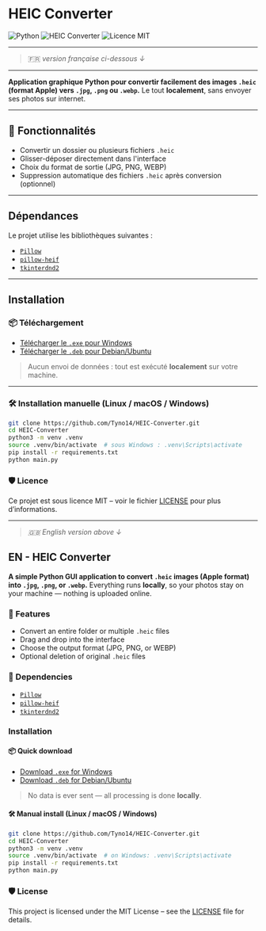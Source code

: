 # HEIC Converter

![Python](https://img.shields.io/badge/Python-3.10%2B-blue?logo=python&logoColor=white)
![HEIC Converter](https://img.shields.io/badge/Convertisseur-HEIC→JPG%2FPNG%2FWEBP-brightgreen)
![Licence MIT](https://img.shields.io/badge/Licence-MIT-yellow)

---

> 🇫🇷 *version française ci-dessous ↓*

---

**Application graphique Python pour convertir facilement des images `.heic` (format Apple) vers `.jpg`, `.png` ou `.webp`.**   Le tout **localement**, sans envoyer ses photos sur internet.

---

## 🔧 Fonctionnalités

- Convertir un dossier ou plusieurs fichiers `.heic`
- Glisser-déposer directement dans l'interface
- Choix du format de sortie (JPG, PNG, WEBP)
- Suppression automatique des fichiers `.heic` après conversion (optionnel)

---

## Dépendances

Le projet utilise les bibliothèques suivantes :

- [`Pillow`](https://pypi.org/project/Pillow/)
- [`pillow-heif`](https://pypi.org/project/pillow-heif/)
- [`tkinterdnd2`](https://pypi.org/project/tkinterdnd2/)

---

## Installation

### 📦 Téléchargement

- [Télécharger le `.exe` pour Windows](https://github.com/Tyno14/HEIC-Converter/releases/download/v1.0/HEIC-converter.exe)
- [Télécharger le `.deb` pour Debian/Ubuntu](https://github.com/Tyno14/HEIC-Converter/releases/download/v1.0/HEIC-converter-1.0.deb)

> Aucun envoi de données : tout est exécuté **localement** sur votre machine.

---

### 🛠️ Installation manuelle (Linux / macOS / Windows)

```bash
git clone https://github.com/Tyno14/HEIC-Converter.git
cd HEIC-Converter
python3 -m venv .venv
source .venv/bin/activate  # sous Windows : .venv\Scripts\activate
pip install -r requirements.txt
python main.py
```

### 🛡️ Licence

Ce projet est sous licence MIT – voir le fichier [LICENSE](LICENSE) pour plus d’informations.

---
> *🇬🇧 English version above ↓*

## EN - HEIC Converter

**A simple Python GUI application to convert `.heic` images (Apple format) into `.jpg`, `.png`, or `.webp`.** Everything runs **locally**, so your photos stay on your machine — nothing is uploaded online.

### 🔧 Features

- Convert an entire folder or multiple `.heic` files
- Drag and drop into the interface
- Choose the output format (JPG, PNG, or WEBP)
- Optional deletion of original `.heic` files

### 🧪 Dependencies

- [`Pillow`](https://pypi.org/project/Pillow/)
- [`pillow-heif`](https://pypi.org/project/pillow-heif/)
- [`tkinterdnd2`](https://pypi.org/project/tkinterdnd2/)

### Installation

#### 📦 Quick download

- [Download `.exe` for Windows](https://github.com/Tyno14/HEIC-Converter/releases/download/v1.0/HEIC-converter.exe)
- [Download `.deb` for Debian/Ubuntu](https://github.com/Tyno14/HEIC-Converter/releases/download/v1.0/HEIC-converter-1.0.deb)

> No data is ever sent — all processing is done **locally**.

#### 🛠️ Manual install (Linux / macOS / Windows)

```bash
git clone https://github.com/Tyno14/HEIC-Converter.git
cd HEIC-Converter
python3 -m venv .venv
source .venv/bin/activate  # on Windows: .venv\Scripts\activate
pip install -r requirements.txt
python main.py
```

### 🛡️ License

This project is licensed under the MIT License – see the [LICENSE](LICENSE) file for details.
